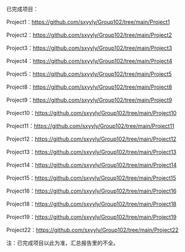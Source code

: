 已完成项目：

Project1：https://github.com/sxyyly/Group102/tree/main/Project1

Project2：https://github.com/sxyyly/Group102/tree/main/Project2

Project3：https://github.com/sxyyly/Group102/tree/main/Project3

Project4：https://github.com/sxyyly/Group102/tree/main/Project4

Project5：https://github.com/sxyyly/Group102/tree/main/Project5

Project8：https://github.com/sxyyly/Group102/tree/main/Project8

Project9：https://github.com/sxyyly/Group102/tree/main/Project9

Project10：https://github.com/sxyyly/Group102/tree/main/Project10

Project11：https://github.com/sxyyly/Group102/tree/main/Project11

Project12：https://github.com/sxyyly/Group102/tree/main/Project12

Project13：https://github.com/sxyyly/Group102/tree/main/Project13

Project14：https://github.com/sxyyly/Group102/tree/main/Project14

Project15：https://github.com/sxyyly/Group102/tree/main/Project15

Project16：https://github.com/sxyyly/Group102/tree/main/Project16

Project18：https://github.com/sxyyly/Group102/tree/main/Project18

Project19：https://github.com/sxyyly/Group102/tree/main/Project19

Project22：https://github.com/sxyyly/Group102/tree/main/Project22

注：已完成项目以此为准，汇总报告里的不全。
